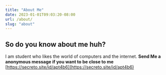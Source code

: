 ```yaml
---
title: "About Me"
date: 2023-01-01T09:03:20-08:00
url: /about/
slug: "about"
---
```

## So do you know about me huh?

I am student who likes the world of computers and the internet.
**Send Me a anonymous message if you want to be close to me**
[https://secreto.site/id/apt4b6](https://secreto.site/id/apt4b6)

